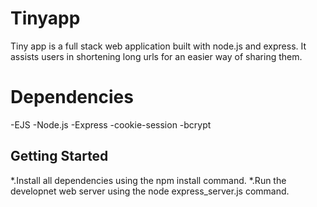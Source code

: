 # Tinyapp
Tiny app is a full stack web application built with node.js and express. It assists users in shortening long urls for an easier way of sharing them.
# Dependencies
-EJS
-Node.js
-Express
-cookie-session
-bcrypt

## Getting Started
*.Install all dependencies using the npm install command.
*.Run the developnet web server using the node express_server.js command.